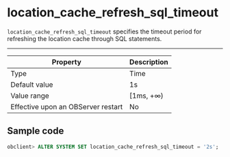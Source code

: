 location_cache_refresh_sql_timeout
=======================================================

`location_cache_refresh_sql_timeout` specifies the timeout period for refreshing the location cache through SQL statements.

-----------------------



| Property | Description |
|------------------|-----------|
| Type | Time |
| Default value | 1s |
| Value range | \[1ms, +∞) |
| Effective upon an OBServer restart | No |



Sample code
-----------------------

```sql
obclient> ALTER SYSTEM SET location_cache_refresh_sql_timeout = '2s';
```


